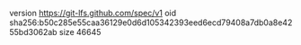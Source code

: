 version https://git-lfs.github.com/spec/v1
oid sha256:b50c285e55caa36129e0d6d105342393eed6ecd79408a7db0a8e4255bd3062ab
size 46645

